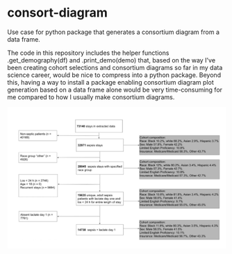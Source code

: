# consort-diagram
Use case for python package that generates a consortium diagram from a data frame. 

The code in this repository includes the helper functions .get_demography(df) and .print_demo(demo) that, based on the way I've been creating cohort selections and consortium diagrams so far in my data science career, would be nice to compress into a python package. Beyond this, having a way to install a package enabling consortium diagram plot generation based on a data frame alone would be very time-consuming for me compared to how I usually make consortium diagrams. 


![Consortium diagram](src/image/consortium_diagram.jpeg)
